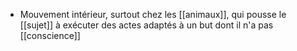 - Mouvement intérieur, surtout chez les [[animaux]], qui pousse le [[sujet]] à exécuter des actes adaptés à un but dont il n'a pas [[conscience]]